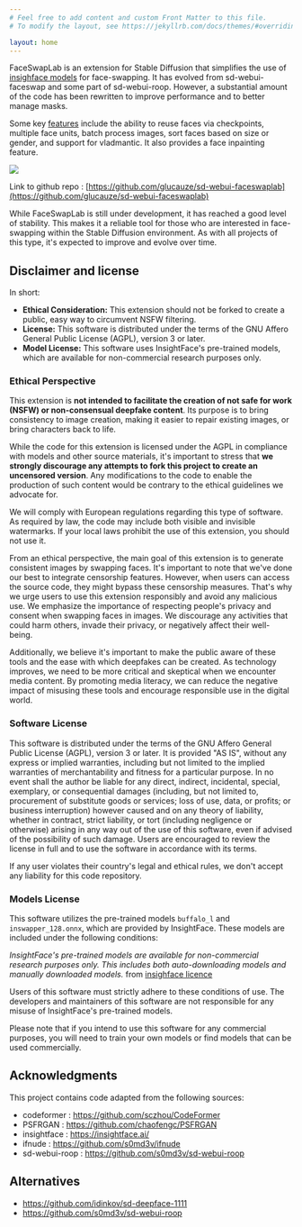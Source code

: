 ```yaml
---
# Feel free to add content and custom Front Matter to this file.
# To modify the layout, see https://jekyllrb.com/docs/themes/#overriding-theme-defaults

layout: home
---
```


FaceSwapLab is an extension for Stable Diffusion that simplifies the use of [insighface models](https://insightface.ai/) for face-swapping. It has evolved from sd-webui-faceswap and some part of sd-webui-roop. However, a substantial amount of the code has been rewritten to improve performance and to better manage masks. 

Some key [features](features) include the ability to reuse faces via checkpoints, multiple face units, batch process images, sort faces based on size or gender, and support for vladmantic. It also provides a face inpainting feature.

![](/assets/images/main_interface.png)

Link to github repo : [https://github.com/glucauze/sd-webui-faceswaplab](https://github.com/glucauze/sd-webui-faceswaplab)

While FaceSwapLab is still under development, it has reached a good level of stability. This makes it a reliable tool for those who are interested in face-swapping within the Stable Diffusion environment. As with all projects of this type, it's expected to improve and evolve over time.


## Disclaimer and license

In short:

+ **Ethical Consideration:** This extension should not be forked to create a public, easy way to circumvent NSFW filtering.
+ **License:** This software is distributed under the terms of the GNU Affero General Public License (AGPL), version 3 or later.
+ **Model License:** This software uses InsightFace's pre-trained models, which are available for non-commercial research purposes only.

### Ethical Perspective

This extension is **not intended to facilitate the creation of not safe for work (NSFW) or non-consensual deepfake content**. Its purpose is to bring consistency to image creation, making it easier to repair existing images, or bring characters back to life.

While the code for this extension is licensed under the AGPL in compliance with models and other source materials, it's important to stress that **we strongly discourage any attempts to fork this project to create an uncensored version**. Any modifications to the code to enable the production of such content would be contrary to the ethical guidelines we advocate for.

We will comply with European regulations regarding this type of software. As required by law, the code may include both visible and invisible watermarks. If your local laws prohibit the use of this extension, you should not use it.

From an ethical perspective, the main goal of this extension is to generate consistent images by swapping faces. It's important to note that we've done our best to integrate censorship features. However, when users can access the source code, they might bypass these censorship measures. That's why we urge users to use this extension responsibly and avoid any malicious use. We emphasize the importance of respecting people's privacy and consent when swapping faces in images. We discourage any activities that could harm others, invade their privacy, or negatively affect their well-being.

Additionally, we believe it's important to make the public aware of these tools and the ease with which deepfakes can be created. As technology improves, we need to be more critical and skeptical when we encounter media content. By promoting media literacy, we can reduce the negative impact of misusing these tools and encourage responsible use in the digital world.

### Software License

This software is distributed under the terms of the GNU Affero General Public License (AGPL), version 3 or later. It is provided "AS IS", without any express or implied warranties, including but not limited to the implied warranties of merchantability and fitness for a particular purpose. In no event shall the author be liable for any direct, indirect, incidental, special, exemplary, or consequential damages (including, but not limited to, procurement of substitute goods or services; loss of use, data, or profits; or business interruption) however caused and on any theory of liability, whether in contract, strict liability, or tort (including negligence or otherwise) arising in any way out of the use of this software, even if advised of the possibility of such damage. Users are encouraged to review the license in full and to use the software in accordance with its terms.

If any user violates their country's legal and ethical rules, we don't accept any liability for this code repository.

### Models License

This software utilizes the pre-trained models `buffalo_l` and `inswapper_128.onnx`, which are provided by InsightFace. These models are included under the following conditions:

_InsightFace's pre-trained models are available for non-commercial research purposes only. This includes both auto-downloading models and manually downloaded models._ from [insighface licence](https://github.com/deepinsight/insightface/tree/master/python-package)

Users of this software must strictly adhere to these conditions of use. The developers and maintainers of this software are not responsible for any misuse of InsightFace's pre-trained models.

Please note that if you intend to use this software for any commercial purposes, you will need to train your own models or find models that can be used commercially.

## Acknowledgments

This project contains code adapted from the following sources:
+ codeformer : https://github.com/sczhou/CodeFormer
+ PSFRGAN : https://github.com/chaofengc/PSFRGAN
+ insightface : https://insightface.ai/
+ ifnude : https://github.com/s0md3v/ifnude
+ sd-webui-roop : https://github.com/s0md3v/sd-webui-roop

## Alternatives

+ https://github.com/idinkov/sd-deepface-1111
+ https://github.com/s0md3v/sd-webui-roop
